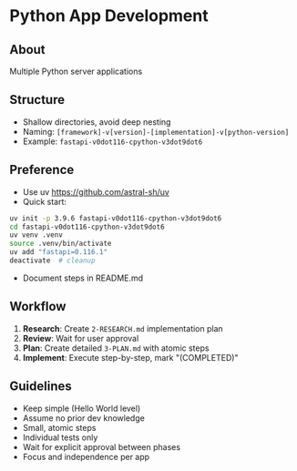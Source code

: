 # Python App Development

## About
Multiple Python server applications

## Structure
- Shallow directories, avoid deep nesting
- Naming: `[framework]-v[version]-[implementation]-v[python-version]`
- Example: `fastapi-v0dot116-cpython-v3dot9dot6`

## Preference
- Use uv https://github.com/astral-sh/uv
- Quick start:
```bash
uv init -p 3.9.6 fastapi-v0dot116-cpython-v3dot9dot6
cd fastapi-v0dot116-cpython-v3dot9dot6
uv venv .venv
source .venv/bin/activate
uv add "fastapi=0.116.1"
deactivate  # cleanup
```
- Document steps in README.md

## Workflow
1. **Research**: Create `2-RESEARCH.md` implementation plan
2. **Review**: Wait for user approval
3. **Plan**: Create detailed `3-PLAN.md` with atomic steps
4. **Implement**: Execute step-by-step, mark "(COMPLETED)"

## Guidelines
- Keep simple (Hello World level)
- Assume no prior dev knowledge
- Small, atomic steps
- Individual tests only
- Wait for explicit approval between phases
- Focus and independence per app